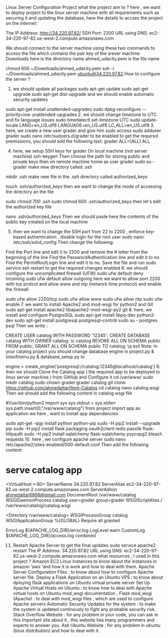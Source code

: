 Linux Server Configuration Project
what the project aim to ?
here , we want to deploy project to the linux server machine with all requirements such as securing it and updating the database, here the details to accses the project on the internet:

The IP Address: http://34.220.97.82/
SSH Port: 2200
URL using DNS: ec2-34-220-97-82.us-west-2.compute.amazonaws.com


We should connect to the server machine using these two commands
to access the file which contains the pair key of the srever machine Downloads here is the directory name ahmed_udacity.pem is the file name

chmod 600 ~/Downloads/ahmed_udacity.pem
 ssh -i ~/Downloads/ahmed_udacity.pem ubuntu@34.220.97.82
How to configure the server ?
1. we should update all packages
sudo apt-get update
sudo apt-get upgrade
sudo apt-get dist-upgrade
and we should enable automatic security updates

sudo apt-get install unattended-upgrades
sudo dpkg-reconfigure --priority=low unattended-upgrades
2. we should change timezone to UTC and fix language issues
sudo timedatectl set-timezone UTC
sudo update-locale LANG=en_US.utf8 LANGUAGE=en_US.utf8 LC_ALL=en_US.utf8
3. here, we create a new user grader and give him sudo access
sudo adduser grader
sudo nano /etc/sudoers.d/grader 
to be enabled to get the required premissions, you should add the following text: grader ALL=(ALL) ALL

4. here, we setup SSH keys for grader
On local machine (not server machine) ssh-keygen Then choose the path for storing public and private keys
then on remote machine home as user grader
sudo su - grader
make new directory called .ssh

mkdir .ssh
make new file in the .ssh directory called authorized_keys

touch .ssh/authorized_keys 
then we want to change the mode of accessing the directory an the file

sudo chmod 700 .ssh
sudo chmod 600 .ssh/authorized_keys
then let's edit the authorized key file

nano .ssh/authorized_keys 
Then we should paste here the contents of the public key created on the local machine

5. then we want to change the SSH port from 22 to 2200 , enforce key-based authentication , disable login for the root user
sudo nano /etc/ssh/sshd_config
Then change the following:

Find the Port line and edit it to 2200 and remove the # letter from the beginning of the line
Find the PasswordAuthentication line and edit it to no.
Find the PermitRootLogin line and edit it to no.
Save the file and run sudo service ssh restart to get the required changes enabled
6. we should configure the uncomplicated firewall (UFW)
sudo ufw default deny incoming
sudo ufw default allow outgoing
here we want to allow port 2200 with tcp protcol and allow www and ntp (network time protocol) and enable the firewall

sudo ufw allow 2200/tcp
sudo ufw allow www
sudo ufw allow ntp
sudo ufw enable
7. we want to install Apache2 and mod-wsgi for python2 and Git
sudo apt-get install apache2 libapache2-mod-wsgi-py2 git
8. here, we install and configure PostgreSQL
sudo apt-get install libpq-dev python2-dev
sudo apt-get install postgresql postgresql-contrib
sudo su - postgres
psql
Then we write :

CREATE USER catalog WITH PASSWORD '12345';
CREATE DATABASE catalog WITH OWNER catalog;
\c catalog
REVOKE ALL ON SCHEMA public FROM public;
GRANT ALL ON SCHEMA public TO catalog;
\q
exit
Note: In your catalog project you should change database engine in project.py & lotsofmenu.py & database_setup.py to

engine = create_engine('postgresql://catalog:12345@localhost/catalog')
9. then we should Clone the Catalog app ( the required app to be deployed to linux server machine ) from GitHub and Configure it
cd /var/www/
sudo mkdir catalog
sudo chown grader:grader catalog
git clone https://github.com/ahmedattar/Item-Catalog
cd catalog
nano catalog.wsgi
Then we should add the following content in catalog.wsgi file

#!/usr/bin/python2
import sys
sys.stdout = sys.stderr
sys.path.insert(0,"/var/www/catalog")
from project import app as application
we here , want to Install app dependencies

sudo apt-get -qqy install python python-pip
sudo -H pip2 install --upgrade pip
sudo -H pip2 install flask packaging oauth2client redis passlib flask-httpauth
sudo -H pip2 install sqlalchemy flask-sqlalchemy psycopg2 bleach requests
10. here , we configure apache server
sudo nano /etc/apache2/sites-enabled/000-default.conf
Then add the following content:

# serve catalog app
<VirtualHost *:80>
  ServerName 34.220.97.82
  ServerAlias ec2-34-220-97-82.us-west-2.compute.amazonaws.com
  ServerAdmin ahmedattar6868@gmail.com
  DocumentRoot /var/www/catalog
  WSGIDaemonProcess catalog user=grader group=grader
  WSGIScriptAlias / /var/www/catalog/catalog.wsgi

  <Directory /var/www/catalog>
    WSGIProcessGroup catalog
    WSGIApplicationGroup %{GLOBAL}
    Require all granted
  </Directory>

  ErrorLog ${APACHE_LOG_DIR}/error.log
  LogLevel warn
  CustomLog ${APACHE_LOG_DIR}/access.log combined
</VirtualHost>

11. Restart Apache Server to get the final updates
sudo service apache2 restart
The IP Address: 34.220.97.82
URL using DNS: ec2-34-220-97-82.us-west-2.compute.amazonaws.com
what resources , I used in this project ?
Amazon EC2 Linux Instances to know about the instances in amazon 'aws 'and how it is work and how to deal with them.
Apache Server Configuration Files : to know about how to configure Apache server file.
Deploy a Flask Application on an Ubuntu VPS : to know about dploying flask applications on Ubuntu virtual private server
Set Up Apache Virtual Hosts on Ubuntu : to know how to deal with Apache virtual hosts on Ubuntu
mod_wsgi documentation , Flask mod_wsgi (Apache) : to deal with mod_wsgi files , which are used to configure Apache servers
Automatic Security Updates for the system : to make the system is updated continously to fight any probable security risk.
Stack Overflow Website : for any problem in your code, you can ask in this important site about it , this website has many programmers and experts to answer you.
Ask Ubuntu Website : for any problem in ubuntu (linux distribution) and how to deal with it.
